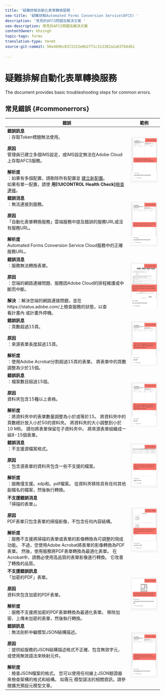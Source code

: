 ```yaml
---
title: '疑難排解自動化表單轉換服務 '
seo-title: '疑難排解Automated Forms Conversion Service(AFCS) '
description: '常見的AFCS問題及解決方案 '
seo-description: 常見的AFCS問題及解決方案
contentOwner: khsingh
topic-tags: forms
translation-type: tm+mt
source-git-commit: 56e4696c0372223e0b27f1c313382a2a637b6db1

---
```



# 疑難排解自動化表單轉換服務


<!--The article provides information on installation, configuration and administration issues that may arise in an Automated Forms Conversion Service production environment. --> The document  provides basic troubleshooting steps for common errors.

## 常見錯誤 {#commonerrors}
<!--
|Error|Example|
|--- |--- |
|**Error Message** <br> The access token header is not available. <br><br>**Reason** <br> An administrator has created multiple IMS configurations or IMS configuration is not able to reach AFCS service on Adobe Cloud. <br><br>**Resolution** <br> If there are multiple configurations, delete all the configurations and [create a new configuration](configure-service.md#obtainpubliccertificates). <br> If there is a single configuration, use **[!UICONTROL Health Check]** to [check connectivity](configure-service.md#createintegrationoption).|![The access token header is not available](assets/invalid-ims-configuration.png)|
|**Error Message** <br> Unable to connect to the service.  <br><br>**Reason** <br> Incorrect service URL or no service URL is mentioned in Automated Forms Conversion Service cloud services. <br><br>**Resolution** <br> Correct [Service URL](configure-service.md#configure-the-cloud-service) in Automated Forms Conversion Service Cloud services.|![Unable to connect to the service.](assets/wrong-endpoint-configured.png)|
|**Error Message** <br> The service failed to convert the form.  <br><br>**Reason** <br> Network connectivity issues at your end, the service is down due to scheduled maintenance, or outage on Adobe Cloud. <br><br>**Resolution** <br> Resolve network connectivity issues at your end and check the status of the service on https://status.adobe.com/ for a planned or unplanned outage.|![Unable to connect to the service.](assets/service-failure.png)|
|**Error Message** <br> The number of pages is more than 15.  <br><br>**Reason** <br> The source form is more than 15 pages long.  <br><br>**Resolution** <br> Use Adobe Acrobat to split forms with more than 15 pages. Bring the number of pages in a form to less than 15. |![Unable to connect to the service.](assets/number-of-pages.png)|
|**Error Message** <br> The number of files is more than 15.  <br><br>**Reason** <br>  The folder contains more than 15 forms. <br><br>**Resolution** <br> Bring the number of forms in a folder to less than or equal to 15. Bring the total number of pages in a folder less than 50. Bring the size of the folder to less than 10 MB. Do not keep forms in a sub-folder. Organize source forms into a batch of 8-15 forms. |![Unable to connect to the service.](assets/number-of-pages.png)|
|**Error Message** <br> The source file format is not supported.  <br><br>**Reason** <br> The folder containing source forms have some unsupported files. <br><br>**Resolution** <br> The service supports only .xdp and .pdf files. Remove files with any other extension from the folder and run the conversion. |![Unable to connect to the service.](assets/unsupported-file-formats.png)|
|**Error Message** <br> Scanned forms are not supported.  <br><br>**Reason** <br> The PDF form contains only scanned images of the form and contains no content structure. <br><br>**Resolution** <br> The service does not support converting scanned forms or an image of a form to an adaptive out-of-the-box. However, you use Adobe Acrobat to convert the image of a form to a PDF Form. Then, use the service to convert the PDF Form to an adaptive form. Always use a high-quality image of the form for conversion in Acrobat. It improves the quality of the conversion. |![Unable to connect to the service.](assets/scanned-forms-error.png)|
|**Error Message** <br> Encrypted PDF form is not supported.  <br><br>**Reason** <br> The folder contains encrypted PDF forms. <br><br>**Resolution** <br> The service does not support converting an encrypted PDF form to an adaptive form. Remove the encryption, upload the non-encrypted form, and run the conversion. |![Unable to connect to the service.](assets/secured-pdf-form.png)|
|**Error Message** <br> Unable to parse meta-model JSON schema.  <br><br>**Reason** <br> The JSON schema supplied to the service is not properly formatted, contains invalid characters, or uses invalid syntax to map components.  <br><br>**Resolution** <br> Check the formatting of the JSON file. You can use any online JSON validator to check the formatting and structure of the schema. See, [Extend the default meta-model](extending-the-default-meta-model.md) article for information on meta-model syntax. |![Unable to connect to the service.](assets/invalid-meta-model-schema.png)| -->

<table>
<thead>
<tr>
<th>錯誤</th>
<th>範例</th>
</tr>
</thead>
<tbody>
<tr>
<td><strong>錯誤訊息</strong><br> ：存取Token標題無法使用。 <br><br><strong>原因</strong><br> 管理員已建立多個IMS設定，或IMS設定無法在Adobe Cloud上存取AFCS服務。 <br><br><strong>解析度</strong><br> ：如果有多個配置，請刪除所有配置並 <a href="configure-service.md#obtainpubliccertificates">建立新配置</a>。 <br> 如果有單一配置，請使 <strong>用[!UICONTROL Health Check]</strong><a href="configure-service.md#createintegrationoption">檢查連接</a>。</td>
<td><img alt="存取Token標題無法使用" src="assets/invalid-ims-configuration.png" /></td>
</tr>
<tr>
<td><strong>錯誤消息</strong><br> ：無法連接到服務。  <br><br><strong>原因</strong><br> 「自動化表單轉換服務」雲端服務中提及錯誤的服務URL或沒有服務URL。 <br><br><strong>解析度</strong><br><a href="configure-service.md#configure-the-cloud-service"></a> Automated Forms Conversion Service Cloud服務中的正確服務URL。</td>
<td><img alt="無法連線至服務。" src="assets/wrong-endpoint-configured.png" /></td>
</tr>
<tr>
<td><strong>錯誤消息</strong><br> ：服務無法轉換表單。  <br><br><strong>原因</strong><br> ：您端的網路連線問題、服務因Adobe Cloud的排程維護或中斷而中斷。 <br><br><strong>解決</strong> ：解決您端的網路連接問題，並在https://status.adobe.com/上檢查服務的狀態，以查 <br> 看計畫內 <a href="https://status.adobe.com/"></a> 或計畫外停機。</td>
<td><img alt="服務無法轉換表單。" src="assets/service-failure.png" /></td>
</tr>
<tr>
<td><strong>錯誤訊息</strong><br> ：頁數超過15頁。  <br><br><strong>原因</strong><br> ：來源表單長度超過15頁。  <br><br><strong>解析度</strong><br> ：使用Adobe Acrobat分割超過15頁的表單。 將表單中的頁數調整為少於15個。</td>
<td><img alt="頁數超過15頁。" src="assets/number-of-pages.png" /></td>
</tr>
<tr>
<td><strong>錯誤訊息</strong><br> ：檔案數目超過15個。  <br><br><strong>原因</strong><br> 資料夾包含15種以上表格。 <br><br><strong>解析度</strong><br> ：將資料夾中的表單數量調整為小於或等於15。 將資料夾中的頁數總計放入小於50的資料夾。 將資料夾的大小調整到小於10 MB。 請勿將表單保留在子資料夾中。 將來源表單組織成一組8-15個表單。</td>
<td><img alt="檔案數超過15個。" src="assets/number-of-pages.png" /></td>
</tr>
<tr>
<td><strong>錯誤消息</strong><br> ：不支援源檔案格式。  <br><br><strong>原因</strong><br> ：包含源表單的資料夾包含一些不支援的檔案。 <br><br><strong>解析度</strong><br> ：服務僅支援。xdp和。pdf檔案。 從資料夾移除具有任何其他副檔名的檔案，然後執行轉換。</td>
<td><img alt="不支援源檔案格式。" src="assets/unsupported-file-formats.png" /></td>
</tr>
<tr>
<td><strong>不支援錯誤消息</strong><br> 「掃描的表單」。  <br><br><strong>原因</strong><br> PDF表單只包含表單的掃描影像，不包含任何內容結構。 <br><br><strong>解析度</strong><br> ：服務不支援將掃描的表單或表單的影像轉換為可調整的現成功能。 不過，您使用Adobe Acrobat將表單的影像轉換為PDF表單。 然後，使用服務將PDF表單轉換為最適化表單。 在Acrobat中，請務必使用高品質的表單影像進行轉換。 它改善了轉換的品質。</td>
<td><img alt="不支援掃描的表單。" src="assets/scanned-forms-error.png" /></td>
</tr>
<tr>
<td><strong>不支援錯誤訊息</strong><br> 「加密的PDF」表單。  <br><br><strong>原因</strong><br> 資料夾包含加密的PDF表單。 <br><br><strong>解析度</strong><br> ：服務不支援將加密的PDF表單轉換為最適化表單。 移除加密、上傳未加密的表單，然後執行轉換。</td>
<td><img alt="不支援加密的PDF表單。" src="assets/secured-pdf-form.png" /></td>
</tr>
<tr>
<td><strong>錯誤訊息</strong><br> ：無法剖析中繼模型JSON結構描述。  <br><br><strong>原因</strong><br> ：提供給服務的JSON結構描述格式不正確、包含無效字元，或使用無效語法來映射元件。  <br><br><strong>解析度</strong><br> ：檢查JSON檔案的格式。 您可以使用任何線上JSON驗證器來檢查架構的格式和結構。 如需元 <a href="extending-the-default-meta-model.md"></a> 模型語法的相關資訊，請參閱擴充預設元模型文章。</td>
<td><img alt="無法剖析中繼模型JSON結構描述" src="assets/invalid-meta-model-schema.png" /></td>
</tr>
</tbody>
</table>
